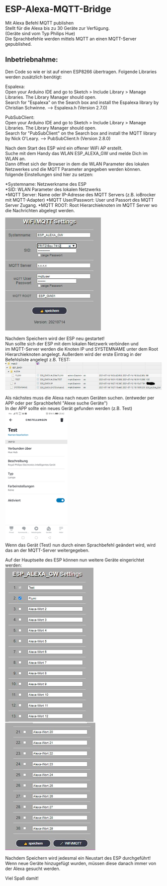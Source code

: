 # ESP-Alexa-MQTT-Bridge  
Mit Alexa Befehl MQTT publishen  
Stellt für die Alexa bis zu 30 Geräte zur Verfügung.  
(Geräte sind vom Typ Philips Hue)  
Die Sprachbefehle werden mittels MQTT an einen MQTT-Server gepublished.  


## Inbetriebnahme: 
  
Den Code so wie er ist auf einen ESP8266 übertragen.
Folgende Libraries werden zusätzlich benötigt:
  
Espalexa:  
Open your Arduino IDE and go to Sketch > Include Library > Manage Libraries. The Library Manager should open.  
Search for "Espalexa" on the Search box and install the Espalexa library by Christian Schwinne. --> Espalexa.h (Version 2.7.0)  
  
PubSubClient:  
Open your Arduino IDE and go to Sketch > Include Library > Manage Libraries. The Library Manager should open.  
Search for "PubSubClient" on the Search box and install the MQTT library by Nick O'Leary. --> PubSubClient.h (Version 2.8.0)  
   
Nach dem Start des ESP wird ein offener WiFi AP erstellt.  
Suche mit dem Handy das WLAN ESP_ALEXA_GW und melde Dich im WLAN an.  
Dann öffnet sich der Browser in dem die WLAN Parameter des lokalen Netzwerkes und die MQTT Parameter angegeben werden können.  
folgende Einstellungen sind hier zu setzen:  
  
*Systemname: Netzwerkname des ESP  
*SID: WLAN Parameter des lokalen Netzwerks  
*MQTT Server: Name oder IP-Adresse des MQTT Servers (z.B. ioBrocker mit MQTT-Adapter)
*MQTT User/Passwort: User und Passort des MQTT Server Zugang.
*MQTT ROOT: Root Hierarchieknoten im MQTT Server wo die Nachrichten abgelegt werden.  
  
![WLan/MQTT-Einstellungen](https://github.com/manfred-hofmann/ESP-Alexa-MQTT-Bridge/blob/main/pic/web03.JPG "WLan/MQTT-Einstellungen")  
  
  
Nachdem Speichern wird der ESP neu gestartet!  
Nun sollte sich der ESP mit dem lokalen Netzwerk verbinden und  
im MQTT-Server werden die Knoten IP und SYSTEMNAME unter dem Root Hierarchieknoten angelegt.
Außerdem wird der erste Eintrag in der Befehlsliste angelegt z.B. TEST:
![MQTT-Server](https://github.com/manfred-hofmann/ESP-Alexa-MQTT-Bridge/blob/main/pic/mqtt01.JPG "MQTT-Server")  
  
Als nächstes muss die Alexa nach neuen Geräten suchen. (entweder per APP oder per Sprachbefehl "Alexe suche Geräte")  
In der APP sollte ein neues Gerät gefunden werden (z.B. Test)  
<img src="https://github.com/manfred-hofmann/ESP-Alexa-MQTT-Bridge/blob/main/pic/alexa01.jpg" width="200" height="420" />   
Wenn das Gerät (Test) nun durch einen Sprachbefehl geändert wird, wird das an der MQTT-Server weitergegeben.  
  
Auf der Hauptseite des ESP können nun weitere Geräte eingerichtet werden:  
![Web01](https://github.com/manfred-hofmann/ESP-Alexa-MQTT-Bridge/blob/main/pic/web01.JPG "Web01")  
![Web02](https://github.com/manfred-hofmann/ESP-Alexa-MQTT-Bridge/blob/main/pic/web02.JPG "Web02")  
  
Nachdem Speichern wird jedesmal ein Neustart des ESP durchgeführt!  
Wenn neue Geräte hinzugefügt wurden, müssen diese danach immer von der Alexa gesucht werden.  

Viel Spaß damit!  

 
